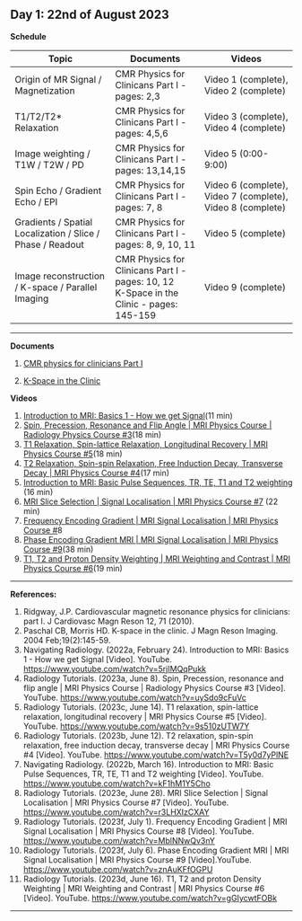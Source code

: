 **Day 1: 22nd of August 2023**
-------------------

**Schedule**

|     Topic     |   Documents    |    Videos    |
| ------------- | ------------- | ------------- | 
| Origin of MR Signal / Magnetization  | CMR Physics for Clinicans Part I -pages: 2,3 | Video 1 (complete), Video 2 (complete)|
|  T1/T2/T2* Relaxation  | CMR Physics for Clinicans Part I - pages: 4,5,6  |  Video 3 (complete), Video 4 (complete) |
|  Image weighting / T1W / T2W / PD  |  CMR Physics for Clinicans Part I - pages: 13,14,15 | Video 5 (0:00-9:00)|
|  Spin Echo / Gradient Echo / EPI |  CMR Physics for Clinicans Part I - pages: 7, 8 | Video 6 (complete), Video 7 (complete), Video 8 (complete) |
| Gradients / Spatial Localization / Slice / Phase / Readout  |   CMR Physics for Clinicans Part I - pages: 8, 9, 10, 11 | Video 5 (complete) |
|  Image reconstruction / K-space / Parallel Imaging  | CMR Physics for Clinicans Part I - pages: 10, 12 <br> K-Space in the Clinic - pages: 145-159 |   Video 9 (complete)   |

----------------------------
**Documents**

1. [CMR physics for clinicians Part I](https://jcmr-online.biomedcentral.com/articles/10.1186/1532-429X-12-71)

2. [K-Space in the Clinic](https://onlinelibrary.wiley.com/doi/epdf/10.1002/jmri.10451)


**Videos** 
1. [Introduction to MRI: Basics 1 - How we get Signal](https://www.youtube.com/watch?v=5rjIMQqPukk)(11 min)
2. [Spin, Precession, Resonance and Flip Angle | MRI Physics Course | Radiology Physics Course #3](https://www.youtube.com/watch?v=uySdo9cFuVc)(18 min)
3. [T1 Relaxation, Spin-lattice Relaxation, Longitudinal Recovery | MRI Physics Course #5](https://www.youtube.com/watch?v=9s510zUTW7Y)(18 min)
4. [T2 Relaxation, Spin-spin Relaxation, Free Induction Decay, Transverse Decay | MRI Physics Course #4](https://www.youtube.com/watch?v=T5y0d7yPlNE)(17 min)
5. [Introduction to MRI: Basic Pulse Sequences, TR, TE, T1 and T2 weighting](https://www.youtube.com/watch?v=kF1hM1Y5Cho&t=329s) (16 min)
6. [MRI Slice Selection | Signal Localisation | MRI Physics Course #7](https://www.youtube.com/watch?v=r3LHXIzCXAY) (22 min)
7. [Frequency Encoding Gradient | MRI Signal Localisation | MRI Physics Course #](https://www.youtube.com/watch?v=MblNNwQv3nY&t=1327s)8
8. [Phase Encoding Gradient MRI | MRI Signal Localisation | MRI Physics Course #9](https://www.youtube.com/watch?v=znAuKFfOGPU)(38 min)
9. [T1, T2 and Proton Density Weighting | MRI Weighting and Contrast | MRI Physics Course #6](https://www.youtube.com/watch?v=gGIycwtFOBk&t=12s)(19 min)

   
<!--- 1. [Cardiovascular MR: Basic Principles and Overview of Technique - Dr. Dipan Shah](https://www.youtube.com/watch?v=xQbWlyiRuWM&ab_channel=HoustonMethodistDeBakeyCVEducation) (56 min)
2. [CMR Basic Physics and Pulse sequences](https://www.youtube.com/watch?v=L-O2ktipseM&list=PLuaYT8-rtl8tUssoJMnRISB7Zeix0f6_q&index=4) (23 min)
[Cardiac MRI - Basics for Cardiology Fellows (PART 1)](https://www.youtube.com/watch?v=PyTJcD2OCEw&t=1285s)--->

----------------------------
**References:**
1. Ridgway, J.P. Cardiovascular magnetic resonance physics for clinicians: part I. J Cardiovasc Magn Reson 12, 71 (2010).
2. Paschal CB, Morris HD. K-space in the clinic. J Magn Reson Imaging. 2004 Feb;19(2):145-59.
3. Navigating Radiology. (2022a, February 24). Introduction to MRI: Basics 1 - How we get Signal [Video]. YouTube. https://www.youtube.com/watch?v=5rjIMQqPukk
4. Radiology Tutorials. (2023a, June 8). Spin, Precession, resonance and flip angle | MRI Physics Course | Radiology Physics Course #3 [Video]. YouTube. https://www.youtube.com/watch?v=uySdo9cFuVc
5. Radiology Tutorials. (2023c, June 14). T1 relaxation, spin-lattice relaxation, longitudinal recovery | MRI Physics Course #5 [Video]. YouTube. https://www.youtube.com/watch?v=9s510zUTW7Y
6. Radiology Tutorials. (2023b, June 12). T2 relaxation, spin-spin relaxation, free induction decay, transverse decay | MRI Physics Course #4 [Video]. YouTube. https://www.youtube.com/watch?v=T5y0d7yPlNE
7. Navigating Radiology. (2022b, March 16). Introduction to MRI: Basic Pulse Sequences, TR, TE, T1 and T2 weighting [Video]. YouTube. https://www.youtube.com/watch?v=kF1hM1Y5Cho
8. Radiology Tutorials. (2023e, June 28). MRI Slice Selection | Signal Localisation | MRI Physics Course #7 [Video]. YouTube. https://www.youtube.com/watch?v=r3LHXIzCXAY
9. Radiology Tutorials. (2023f, July 1). Frequency Encoding Gradient | MRI Signal Localisation | MRI Physics Course #8 [Video]. YouTube. https://www.youtube.com/watch?v=MblNNwQv3nY
10. Radiology Tutorials. (2023f, July 6). Phase Encoding Gradient MRI | MRI Signal Localisation | MRI Physics Course #9 [Video].YouTube. https://www.youtube.com/watch?v=znAuKFfOGPU
11. Radiology Tutorials. (2023d, June 16). T1, T2 and proton Density Weighting | MRI Weighting and Contrast | MRI Physics Course #6 [Video]. YouTube. https://www.youtube.com/watch?v=gGIycwtFOBk

----------------------------



<!--- Name, " " Youtube, uploaded by   , date, link. 


Origin of MR Signal / Magnetization:  H3 -pages: 2,3 | M4

T1/T2/T2* Relaxation  | H3 - pages: 4,5,6 | M4 | M6 | M8

Image weighting / T1W / T2W / PD, H3 - pages: 13,14,15 | M4 | M8

Spin Echo / Gradient Echo / EPI , H3 - pages: 7, 8 | M4 | M8

Gradients / Spatial Localization / Slice / Phase / Readout, H3 - pages: 8, 9, 10, 11 | M4

Image reconstruction / K-space / Parallel Imaging, H3 - pages: 10, 12 | H4 - pages: 145-159 | M4  --->
